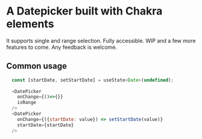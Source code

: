 # A Datepicker built with Chakra elements

It supports single and range selection. Fully accessible. WIP and a few more features to come. Any feedback is welcome.

## Common usage
```js
  const [startDate, setStartDate] = useState<Date>(undefined);
  
  <DatePicker
    onChange={()=>{}}
    isRange
  />
  <DatePicker
    onChange={({startDate: value}) => setStartDate(value)}
	startDate={startDate}
  />

```